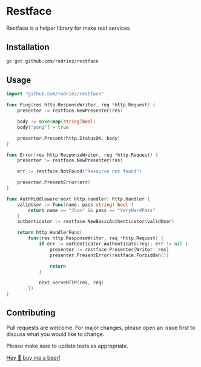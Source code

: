 # Restface

Restface is a helper library for make rest services

## Installation

```bash
go get github.com/rodriez/restface
```

## Usage

```go
import "github.com/rodriez/restface"

func Ping(res http.ResponseWriter, req *http.Request) {
    presenter := restface.NewPresenter(res)

    body := make(map[string]bool)
	body["pong"] = true

    presenter.Present(http.StatusOK, body)
}

func Error(res http.ResponseWriter, req *http.Request) {
    presenter := restface.NewPresenter(res)

    err := restface.NotFound("Resource not found")

    presenter.PresentError(err)
}

func AuthMiddleware(next http.Handler) http.Handler {
	validUser := func(name, pass string) bool {
		return name == "Jhon" && pass == "VeryHardPass"
	}
	authenticator := restface.NewBasicAuthenticator(validUser)

	return http.HandlerFunc(
		func(res http.ResponseWriter, req *http.Request) {
            if err := authenticator.Authenticate(req); err != nil {
				presenter := restface.Presenter{Writer: res}
				presenter.PresentError(restface.Forbidden())

				return
			}

			next.ServeHTTP(res, req)
		})
}
```

## Contributing
Pull requests are welcome. For major changes, please open an issue first to discuss what you would like to change.

Please make sure to update tests as appropriate.

[Hey 👋 buy me a beer! ](https://www.buymeacoffee.com/rodriez)